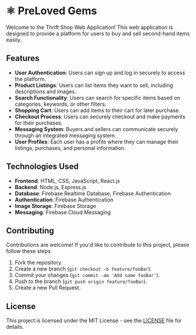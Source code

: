 # ⚛️ PreLoved Gems
Welcome to the Thrift Shop Web Application! This web application is designed to provide a platform for users to buy and sell second-hand items easily.

## Features

- **User Authentication**: Users can sign up and log in securely to access the platform.
- **Product Listings**: Users can list items they want to sell, including descriptions and images.
- **Search Functionality**: Users can search for specific items based on categories, keywords, or other filters.
- **Shopping Cart**: Users can add items to their cart for later purchase.
- **Checkout Process**: Users can securely checkout and make payments for their purchases.
- **Messaging System**: Buyers and sellers can communicate securely through an integrated messaging system.
- **User Profiles**: Each user has a profile where they can manage their listings, purchases, and personal information.

## Technologies Used

- **Frontend**: HTML, CSS, JavaScript, React.js
- **Backend**: Node.js, Express.js
- **Database**: Firebase Realtime Database, Firebase Authentication
- **Authentication**: Firebase Authentication
- **Image Storage**: Firebase Storage
- **Messaging**: Firebase Cloud Messaging

## Contributing

Contributions are welcome! If you'd like to contribute to this project, please follow these steps:

1. Fork the repository.
2. Create a new branch (`git checkout -b feature/fooBar`).
3. Commit your changes (`git commit -am 'Add some fooBar'`).
4. Push to the branch (`git push origin feature/fooBar`).
5. Create a new Pull Request.

## License

This project is licensed under the MIT License - see the [LICENSE](LICENSE) file for details.
